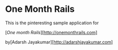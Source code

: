 # One Month Rails

This is the pinteresting sample application for 

[*One month Rails*][http://onemonthrails.com]

by[Adarsh Jayakumar][http://adarshjayakumar.com]